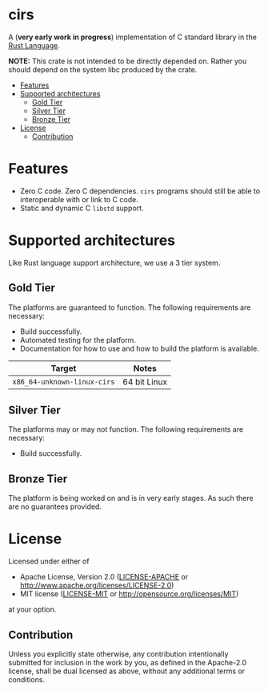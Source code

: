 cirs
===

A (**very early work in progress**) implementation of C standard library in the
[Rust Language].

**NOTE:** This crate is not intended to be directly depended on. Rather you
should depend on the system libc produced by the crate.

* [Features](#features)
* [Supported architectures](#supported-architectures)
    * [Gold Tier](#gold-tier)
    * [Silver Tier](#silver-tier)
    * [Bronze Tier](#bronze-tier)
* [License](#license)
    * [Contribution](#contribution)

# Features
* Zero C code. Zero C dependencies. `cirs` programs should still be able to
interoperable with or link to C code.
* Static and dynamic C `libstd` support.

# Supported architectures
Like Rust language support architecture, we use a 3 tier system.

## Gold Tier
The platforms are guaranteed to function. The following requirements are
necessary:
* Build successfully.
* Automated testing for the platform.
* Documentation for how to use and how to build the platform is available.

Target                     | Notes
:-------------------------:| -------------
`x86_64-unknown-linux-cirs`| 64 bit Linux

## Silver Tier
The platforms may or may not function. The following requirements are
necessary:
* Build successfully.

## Bronze Tier
The platform is being worked on and is in very early stages. As such there are
no guarantees provided.

# License
Licensed under either of

 * Apache License, Version 2.0 ([LICENSE-APACHE] or
   http://www.apache.org/licenses/LICENSE-2.0)
 * MIT license ([LICENSE-MIT] or http://opensource.org/licenses/MIT)

at your option.

## Contribution
Unless you explicitly state otherwise, any contribution intentionally submitted
for inclusion in the work by you, as defined in the Apache-2.0 license, shall
be dual licensed as above, without any
additional terms or conditions.

[Rust Language]: https://www.rust-lang.org/en-US/
[LICENSE-APACHE]: LICENSE-APACHE
[LICENSE-MIT]: LICENSE-MIT
